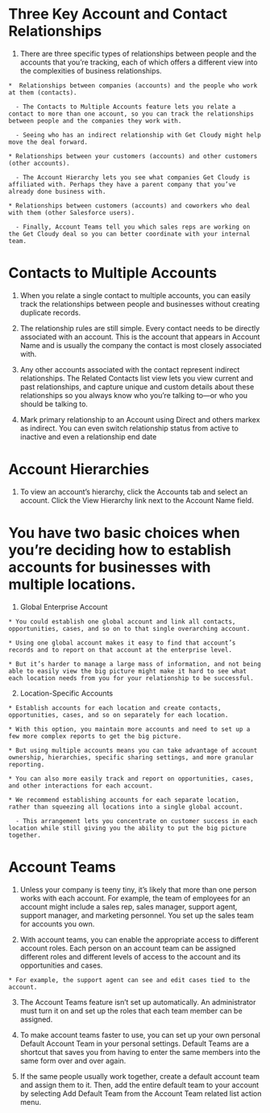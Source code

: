# Three Key Account and Contact Relationships

  1. There are three specific types of relationships between people and the accounts that you’re tracking, each of which offers a different view into the complexities of business relationships.

    *  Relationships between companies (accounts) and the people who work at them (contacts). 

      - The Contacts to Multiple Accounts feature lets you relate a contact to more than one account, so you can track the relationships between people and the companies they work with. 

      - Seeing who has an indirect relationship with Get Cloudy might help move the deal forward.

    * Relationships between your customers (accounts) and other customers (other accounts).

      - The Account Hierarchy lets you see what companies Get Cloudy is affiliated with. Perhaps they have a parent company that you’ve already done business with.

    * Relationships between customers (accounts) and coworkers who deal with them (other Salesforce users).

      - Finally, Account Teams tell you which sales reps are working on the Get Cloudy deal so you can better coordinate with your internal team.

# Contacts to Multiple Accounts

  1. When you relate a single contact to multiple accounts, you can easily track the relationships between people and businesses without creating duplicate records.

  2. The relationship rules are still simple. Every contact needs to be directly associated with an account. This is the account that appears in Account Name and is usually the company the contact is most closely associated with.

  3. Any other accounts associated with the contact represent indirect relationships. The Related Contacts list view lets you view current and past relationships, and capture unique and custom details about these relationships so you always know who you’re talking to—or who you should be talking to.

  4. Mark primary relationship to an Account using Direct and others markex as indirect. You can even switch relationship status from active to inactive and even a relationship end date

# Account Hierarchies

  1. To view an account’s hierarchy, click the Accounts tab and select an account. Click the View Hierarchy link next to the Account Name field.

# You have two basic choices when you’re deciding how to establish accounts for businesses with multiple locations. 

  1. Global Enterprise Account

    * You could establish one global account and link all contacts, opportunities, cases, and so on to that single overarching account. 

    * Using one global account makes it easy to find that account’s records and to report on that account at the enterprise level. 

    * But it’s harder to manage a large mass of information, and not being able to easily view the big picture might make it hard to see what each location needs from you for your relationship to be successful. 

  2. Location-Specific Accounts

    * Establish accounts for each location and create contacts, opportunities, cases, and so on separately for each location.

    * With this option, you maintain more accounts and need to set up a few more complex reports to get the big picture.

    * But using multiple accounts means you can take advantage of account ownership, hierarchies, specific sharing settings, and more granular reporting. 

    * You can also more easily track and report on opportunities, cases, and other interactions for each account.

    * We recommend establishing accounts for each separate location, rather than squeezing all locations into a single global account. 

      - This arrangement lets you concentrate on customer success in each location while still giving you the ability to put the big picture together.

# Account Teams

  1. Unless your company is teeny tiny, it’s likely that more than one person works with each account. For example, the team of employees for an account might include a sales rep, sales manager, support agent, support manager, and marketing personnel. You set up the sales team for accounts you own.

  2. With account teams, you can enable the appropriate access to different account roles. Each person on an account team can be assigned different roles and different levels of access to the account and its opportunities and cases. 

    * For example, the support agent can see and edit cases tied to the account. 
    
  3. The Account Teams feature isn’t set up automatically. An administrator must turn it on and set up the roles that each team member can be assigned.

  4. To make account teams faster to use, you can set up your own personal Default Account Team in your personal settings. Default Teams are a shortcut that saves you from having to enter the same members into the same form over and over again. 

  5. If the same people usually work together, create a default account team and assign them to it. Then, add the entire default team to your account by selecting Add Default Team from the Account Team related list action menu. 

  